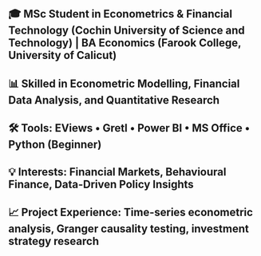 ## 🎓 MSc Student in Econometrics & Financial Technology (Cochin University of Science and Technology) | BA Economics (Farook College, University of Calicut)
## 📊 Skilled in Econometric Modelling, Financial Data Analysis, and Quantitative Research
## 🛠 Tools: EViews • Gretl • Power BI • MS Office • Python (Beginner)
## 💡 Interests: Financial Markets, Behavioural Finance, Data-Driven Policy Insights
## 📈 Project Experience: Time-series econometric analysis, Granger causality testing, investment strategy research
